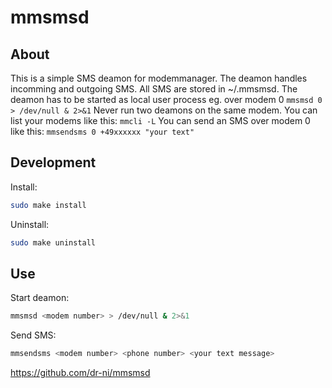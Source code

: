 # mmsmsd

## About
This is a simple SMS deamon for modemmanager. The deamon handles incomming and outgoing SMS. All SMS are stored in ~/.mmsmsd. The deamon has to be started as local user process eg. over modem 0 ```mmsmsd 0 > /dev/null & 2>&1``` Never run two deamons on the same modem. You can list your modems like this: 
```mmcli -L```
You can send an SMS over modem 0 like this: ```mmsendsms 0 +49xxxxxx "your text"```

## Development


Install:
```sh
sudo make install
```

Uninstall:
```sh
sudo make uninstall
```

## Use
Start deamon:
```sh
mmsmsd <modem number> > /dev/null & 2>&1
```

Send SMS:
```sh
mmsendsms <modem number> <phone number> <your text message>
```

https://github.com/dr-ni/mmsmsd
